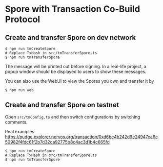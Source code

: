 # Spore with Transaction Co-Build Protocol

## Create and transfer Spore on dev network

```shell
$ npm run tmCreateSpore
# Replace TxHash in src/tmTransferSpore.ts
$ npm run tmTransferSpore
```

The message will be printed out before signing. In a real-life project, a
popup window should be displayed to users to show these messages.

You can also use the WebUI to view the Spores you own and transfer it by

```shell
$ npm run web
```

## Create and transfer Spore on testnet

Open `src/tmConfig.ts` and then switch configurations by switching comments.

Real examples: <https://pudge.explorer.nervos.org/transaction/0xd6bc4b242d9e24947ca6c50982f4fdc61f2b7d32ca92775b8c4ac3d1b4c665fd>

```shell
$ npm run tmCreateSpore
# Replace TxHash in src/tmTransferSpore.ts
$ npm run tmTransferSpore
```
